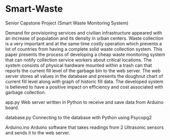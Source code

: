 # Smart-Waste
Senior Capstone Project (Smart Waste Monitoring System)

Demand for provisioning services and civilian infrastructure appeared with an increase of population and its density in urban centers. Waste collection is a very important and at the same time costly operation which prevents a lot of countries from having a complete solid waste collection system. This paper presents the process of developing a cheap waste monitoring system that can notify collection service workers about critical locations. The system consists of physical hardware mounted within a trash can that reports the current fill level of the garbage bin to the web server. The web server stores all values in the database and presents the doughnut chart of current fill level along with graph of historic fill data. The developed system is believed to have a positive impact on efficiency and cost associated with garbage collection. 

app.py 
Web server written in Python to receive and save data from Arduino board. 

database.py
Connecting to the database with Python using Psycopg2

Arduino.ino
Arduino software that takes readings from 2 Ultrasonic sensors and sends it to the web server.


